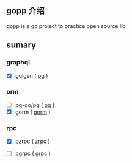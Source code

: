 ## gopp 介绍
gopp is a go project to practice open source lib

## sumary

### graphql

- [x] gqlgen ( [pg](https://github.com/99designs/gqlgen) )

### orm

- [ ] pg-go/pg ( [pg](github.com/pg-go/pg/v10) )
- [x] gorm ( [gorm](https://github.com/go-gorm/gorm) )

### rpc 

- [x] pzrpc  ( [zrpc](github.com/tal-tech/go-zero/zrpc) )
- [ ] pgrpc  ( [grpc](google.golang.org/grpc) )

